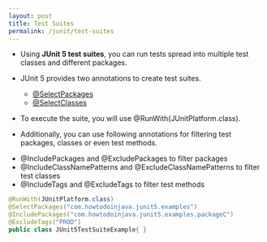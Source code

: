 ```yaml
---
layout: post
title: Test Suites
permalink: /junit/test-suites
---
```


* Using **JUnit 5 test suites**, you can run tests spread into multiple test classes and different packages. 
* JUnit 5 provides two annotations to create test suites.
    - [@SelectPackages](http://junit.org/junit5/docs/current/api/index.html?org/junit/platform/runner/SelectPackages.html)
    - [@SelectClasses](http://junit.org/junit5/docs/current/api/index.html?org/junit/platform/runner/SelectClasses.html) 

* To execute the suite, you will use @RunWith(JUnitPlatform.class).
* Additionally, you can use following annotations for filtering test packages, classes or even test methods.
- @IncludePackages and @ExcludePackages to filter packages
- @IncludeClassNamePatterns and @ExcludeClassNamePatterns to filter test classes
- @IncludeTags and @ExcludeTags to filter test methods

```java
@RunWith(JUnitPlatform.class)
@SelectPackages("com.howtodoinjava.junit5.examples")
@IncludePackages("com.howtodoinjava.junit5.examples.packageC")
@ExcludeTags("PROD")
public class JUnit5TestSuiteExample{ }
```
